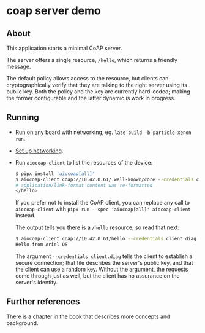 # coap server demo

## About

This application starts a minimal CoAP server.

The server offers a single resource, `/hello`, which returns a friendly message.

The default policy allows access to the resource,
but clients can cryptographically verify that they are talking to the right server using its public key.
Both the policy and the key are currently hard-coded;
making the former configurable and the latter dynamic is work in progress.

## Running

* Run on any board with networking, eg. `laze build -b particle-xenon run`.
* [Set up networking](../README.md).
* Run `aiocoap-client`
  to list the resources of the device:

  ```sh
  $ pipx install 'aiocoap[all]'
  $ aiocoap-client coap://10.42.0.61/.well-known/core --credentials client.diag
  # application/link-format content was re-formatted
  </hello>
  ```

  If you prefer not to install the CoAP client, you can
  replace any call to `aiocoap-client` with `pipx run --spec 'aiocoap[all]' aiocoap-client` instead.

  The output tells you there is a `/hello` resource, so read that next:

  ```sh
  $ aiocoap-client coap://10.42.0.61/hello --credentials client.diag
  Hello from Ariel OS
  ```

  The argument `--credentials client.diag` tells the client to establish a secure connection;
  that file describes the server's public key, and that the client can use a random key.
  Without the argument, the requests come through just as well,
  but the client has no assurance on the server's identity.

## Further references

There is a [chapter in the book](https://ariel-os.github.io/ariel-os/dev/docs/book/tooling/coap.html)
that describes more concepts and background.
